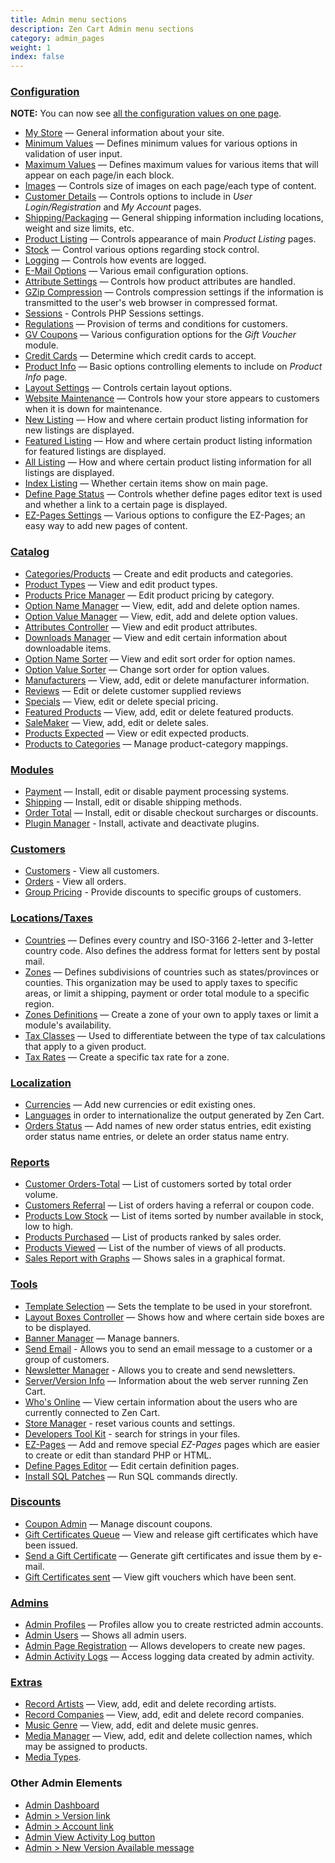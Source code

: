 ```yaml
---
title: Admin menu sections
description: Zen Cart Admin menu sections
category: admin_pages
weight: 1
index: false
---
```


### [Configuration](/user/admin_pages/configuration)

**NOTE:** You can now see [all the configuration values on one page](/user/admin_pages/configuration/all/).

*   [My Store](/user/admin_pages/configuration/configuration_mystore) — General information about your site.
*   [Minimum Values](/user/admin_pages/configuration/configuration_minimumvalues) — Defines minimum values for various options in validation of user input.
*   [Maximum Values](/user/admin_pages/configuration/configuration_maximumvalues/) — Defines maximum values for various items that will appear on each page/in each block.
*   [Images](/user/admin_pages/configuration/configuration_images/) — Controls size of images on each page/each type of content.
*   [Customer Details](/user/admin_pages/configuration/configuration_customerdetails/) — Controls options to include in _User Login/Registration_ and _My Account_ pages.
*   [Shipping/Packaging](/user/admin_pages/configuration/configuration_shippingpackaging/) — General shipping information including locations, weight and size limits, etc.
*   [Product Listing](/user/admin_pages/configuration/configuration_productlisting/) — Controls appearance of main _Product Listing_ pages.
*   [Stock](/user/admin_pages/configuration/configuration_stock/) — Control various options regarding stock control.
*   [Logging](/user/admin_pages/configuration/configuration_logging/) — Controls how events are logged.
*   [E-Mail Options](/user/admin_pages/configuration/configuration_emailoptions/) — Various email configuration options.
*   [Attribute Settings](/user/admin_pages/configuration/configuration_attributesettings/) — Controls how product attributes are handled.
*   [GZip Compression](/user/admin_pages/configuration/configuration_gzipcompression/) — Controls compression settings if the information is transmitted to the user's web browser in compressed format.
*   [Sessions](/user/admin_pages/configuration/configuration_sessions/) - Controls PHP Sessions settings.
*   [Regulations](/user/admin_pages/configuration/configuration_regulations/) — Provision of terms and conditions for customers.
*   [GV Coupons](/user/admin_pages/configuration/configuration_gvcoupons/) — Various configuration options for the _Gift Voucher_ module.
*   [Credit Cards](/user/admin_pages/configuration/configuration_creditcards/) — Determine which credit cards to accept.
*   [Product Info](/user/admin_pages/configuration/configuration_productinfo/) — Basic options controlling elements to include on _Product Info_ page.
*   [Layout Settings](/user/admin_pages/configuration/configuration_layoutsettings/) — Controls certain layout options.
*   [Website Maintenance](/user/admin_pages/configuration/configuration_websitemaintenance/) — Controls how your store appears to customers when it is down for maintenance.
*   [New Listing](/user/admin_pages/configuration/configuration_newlisting/) — How and where certain product listing information for new listings are displayed.
*   [Featured Listing](/user/admin_pages/configuration/configuration_featuredlisting/) — How and where certain product listing information for featured listings are displayed.
*   [All Listing](/user/admin_pages/configuration/configuration_alllisting/) — How and where certain product listing information for all listings are displayed.
*   [Index Listing](/user/admin_pages/configuration/configuration_indexlisting/) — Whether certain items show on main page.
*   [Define Page Status](/user/admin_pages/configuration/configuration_definepagestatus/) — Controls whether define pages editor text is used and whether a link to a certain page is displayed.
*   [EZ-Pages Settings](/user/admin_pages/configuration/configuration_ezpagessettings/) — Various options to configure the EZ-Pages; an easy way to add new pages of content.

### [Catalog](/user/admin_pages/catalog/) 

*   [Categories/Products](/user/admin_pages/catalog/categories/) — Create and edit products and categories.
*   [Product Types](/user/admin_pages/catalog/product_types/) — View and edit product types.
*   [Products Price Manager](/user/admin_pages/catalog/products_price_manager/) — Edit product pricing by category.
*   [Option Name Manager](/user/admin_pages/catalog/option_name_manager/) — View, edit, add and delete option names.
*   [Option Value Manager](/user/admin_pages/catalog//option_value_manager) — View, edit, add and delete option values.
*   [Attributes Controller](/user/admin_pages/catalog/attributes_controller/) — View and edit product attributes.
*   [Downloads Manager](/user/admin_pages/catalog/downloads_manager/) — View and edit certain information about downloadable items.
*   [Option Name Sorter](/user/admin_pages/catalog/option_name_sorter/) — View and edit sort order for option names.
*   [Option Value Sorter](/user/admin_pages/catalog/option_value_sorter/) — Change sort order for option values.
*   [Manufacturers](/user/admin_pages/catalog/manufacturers/) — View, add, edit or delete manufacturer information.
*   [Reviews](/user/admin_pages/catalog/reviews/) — Edit or delete customer supplied reviews
*   [Specials](/user/admin_pages/catalog/specials/) — View, edit or delete special pricing.
*   [Featured Products](/user/admin_pages/catalog/featured/) — View, add, edit or delete featured products.
*   [SaleMaker](/user/admin_pages/catalog/salemaker/) — View, add, edit or delete sales.
*   [Products Expected](/user/admin_pages/catalog/products_expected/) — View or edit expected products.
*   [Products to Categories](/user/admin_pages/catalog/products_to_categories/) — Manage product-category mappings.

### [Modules](/user/admin_pages/modules)

*   [Payment](/user/admin_pages/modules/payment/) — Install, edit or disable payment processing systems.
*   [Shipping](/user/admin_pages/modules/shipping/) — Install, edit or disable shipping methods.
*   [Order Total](/user/admin_pages/modules/order_total/) — Install, edit or disable checkout surcharges or discounts.
*   [Plugin Manager](/user/admin_pages/modules/plugin_manager/) - Install, activate and deactivate plugins. 

### [Customers](/user/admin_pages/customers)

*   [Customers](/user/admin_pages/customers/customers/) - View all customers.
*   [Orders](/user/admin_pages/customers/orders/) - View all orders.
*   [Group Pricing](/user/admin_pages/customers/group_pricing/) - Provide discounts to specific groups of customers.

### [Locations/Taxes](/user/admin_pages/locations)

*   [Countries](/user/admin_pages/locations/countries/) — Defines every country and ISO-3166 2-letter and 3-letter country code. Also defines the address format for letters sent by postal mail.
*   [Zones](/user/admin_pages/locations/zones/) — Defines subdivisions of countries such as states/provinces or counties.  This organization may be used to apply taxes to specific areas, or limit a shipping, payment or order total module to a specific region. 
*   [Zones Definitions](/user/admin_pages/locations/zones_definitions/) — Create a zone of your own to apply taxes or limit a module's availability.
*   [Tax Classes](/user/admin_pages/locations/tax_classes/) — Used to differentiate between the type of tax calculations that apply to a given product.
*   [Tax Rates](/user/admin_pages/locations/tax_rates/) — Create a specific tax rate for a zone.

### [Localization](/user/admin_pages/localization)

*   [Currencies](/user/admin_pages/localization/currencies/) — Add new currencies or edit existing ones.
*   [Languages](/user/admin_pages/localization/languages/) in order to internationalize the output generated by Zen Cart.
*   [Orders Status](/user/admin_pages/localization/orders_status/) — Add names of new order status entries, edit existing order status name entries, or delete an order status name entry.

### [Reports](/user/admin_pages/reports) 

*   [Customer Orders-Total](/user/admin_pages/reports/customer_orders_total/) — List of customers sorted by total order volume. 
*   [Customers Referral](/user/admin_pages/reports/customers_referral/) — List of orders having a referral or coupon code.
*   [Products Low Stock](/user/admin_pages/reports/products_low_stock/) — List of items sorted by number available in stock, low to high.
*   [Products Purchased](/user/admin_pages/reports/products_purchased/) — List of products ranked by sales order. 
*   [Products Viewed](/user/admin_pages/reports/products_viewed/) — List of the number of views of all products.
*   [Sales Report with Graphs](/user/admin_pages/reports/graphical_sales_report/) — Shows sales in a graphical format.

### [Tools](/user/admin_pages/tools/)

*   [Template Selection](/user/admin_pages/tools/template_selection/) — Sets the template to be used in your storefront.
*   [Layout Boxes Controller](/user/admin_pages/tools/layout_boxes_controller/) — Shows how and where certain side boxes are to be displayed.
*   [Banner Manager](/user/admin_pages/tools/banner_manager/) — Manage banners.
*   [Send Email](/user/admin_pages/tools/send_email/) - Allows you to send an email message to a customer or a group of customers.
*   [Newsletter Manager](/user/admin_pages/tools/newsletter/) - Allows you to create and send newsletters. 
*   [Server/Version Info](/user/admin_pages/tools/server_info/) — Information about the web server running Zen Cart.
*   [Who's Online](/user/admin_pages/tools/whos_online/) — View certain information about the users who are currently connected to Zen Cart.
*   [Store Manager](/user/admin_pages/tools/store_manager/) - reset various counts and settings.
*   [Developers Tool Kit](/user/admin_pages/tools/developers_tool_kit/) - search for strings in your files.
*   [EZ-Pages](/user/admin_pages/tools/ezpages/) — Add and remove special _EZ-Pages_ pages which are easier to create or edit than standard PHP or HTML.
*   [Define Pages Editor](/user/admin_pages/tools/define_pages/) — Edit certain definition pages.
*   [Install SQL Patches](/user/admin_pages/tools/install_sql_patches/) — Run SQL commands directly.

### [Discounts](/user/admin_pages/discounts/)

*   [Coupon Admin](/user/admin_pages/discounts/coupon_admin/) — Manage discount coupons.
*   [Gift Certificates Queue](/user/admin_pages/discounts/gift_certificate_queue/) — View and release gift certificates which have been issued.
*   [Send a Gift Certificate](/user/admin_pages/discounts/send_gift_certificate/) — Generate gift certificates and issue them by e-mail.
*   [Gift Certificates sent](/user/admin_pages/discounts/gift_certificates_sent/) — View gift vouchers which have been sent.

### [Admins](/user/admin_pages/admins/)
*   [Admin Profiles](/user/admin_pages/admins/admin_profiles/) — Profiles allow you to create restricted admin accounts.
*   [Admin Users](/user/admin_pages/admins/admin_users/) — Shows all admin users.
*   [Admin Page Registration](/user/admin_pages/admins/admin_page_registration/) — Allows developers to create new pages. 
*   [Admin Activity Logs](/user/admin_pages/admins/admin_activity_logs/) — Access logging data created by admin activity.


### [Extras](/user/admin_pages/extras/)

*   [Record Artists](/user/admin_pages/extras/record_artists/) — View, add, edit and delete recording artists.
*   [Record Companies](/user/admin_pages/extras/record_companies/) — View, add, edit and delete record companies.
*   [Music Genre](/user/admin_pages/extras/music_genre/) — View, add, edit and delete music genres.
*   [Media Manager](/user/admin_pages/extras/media_manager/) — View, add, edit and delete collection names, which may be assigned to products.
*   [Media Types](/user/admin_pages/extras/media_types/).

### Other Admin Elements 

* [Admin Dashboard](/user/admin_pages/admin_dashboard)
* [Admin > Version link](/user/admin_pages/admin_version)
* [Admin > Account link](/user/admin_pages/admin_account/)
* [Admin View Activity Log button](/user/admin_pages/admin_view_activity_log)
* [Admin > New Version Available message](/user/admin_pages/admin_new_version_available)
